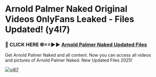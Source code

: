 # Arnold Palmer Naked Original Videos 0nlyFans Leaked - Files Updated! (y4l7)

<h3>🔴 CLICK HERE 🌐==►► <a href="https://tinyurl.com/yckcrads" rel="nofollow">Arnold Palmer Naked Updated Files</a></h3>

Get Arnold Palmer Naked and all content. Now you can access all videos and pictures of Arnold Palmer Naked. New Updated Files 2025!

[![y4l7](https://i.imgur.com/hpKpOFt.gif)](https://tinyurl.com/yckcrads)

